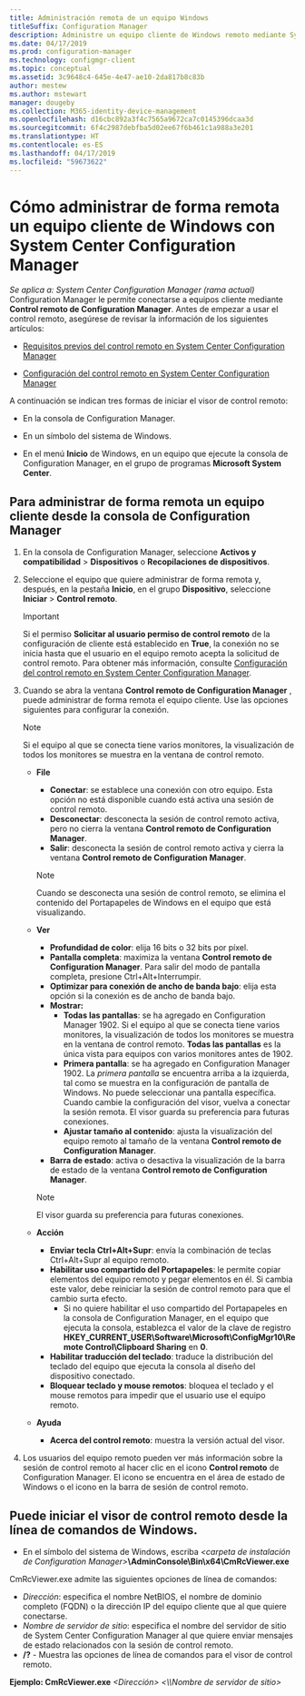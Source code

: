 ```yaml
---
title: Administración remota de un equipo Windows
titleSuffix: Configuration Manager
description: Administre un equipo cliente de Windows remoto mediante System Center Configuration Manager.
ms.date: 04/17/2019
ms.prod: configuration-manager
ms.technology: configmgr-client
ms.topic: conceptual
ms.assetid: 3c9648c4-645e-4e47-ae10-2da817b8c83b
author: mestew
ms.author: mstewart
manager: dougeby
ms.collection: M365-identity-device-management
ms.openlocfilehash: d16cbc892a3f4c7565a9672ca7c0145396dcaa3d
ms.sourcegitcommit: 6f4c2987debfba5d02ee67f6b461c1a988a3e201
ms.translationtype: HT
ms.contentlocale: es-ES
ms.lasthandoff: 04/17/2019
ms.locfileid: "59673622"
---
```

# <a name="how-to-remotely-administer-a-windows-client-computer-by-using-system-center-configuration-manager"></a>Cómo administrar de forma remota un equipo cliente de Windows con System Center Configuration Manager

*Se aplica a: System Center Configuration Manager (rama actual)* Configuration Manager le permite conectarse a equipos cliente mediante **Control remoto de Configuration Manager**. Antes de empezar a usar el control remoto, asegúrese de revisar la información de los siguientes artículos:  

-   [Requisitos previos del control remoto en System Center Configuration Manager](../../../../core/clients/manage/remote-control/prerequisites-for-remote-control.md)  

-   [Configuración del control remoto en System Center Configuration Manager](../../../../core/clients/manage/remote-control/configuring-remote-control.md)  

A continuación se indican tres formas de iniciar el visor de control remoto:  

-   En la consola de Configuration Manager.  

-   En un símbolo del sistema de Windows.  

-   En el menú **Inicio** de Windows, en un equipo que ejecute la consola de Configuration Manager, en el grupo de programas **Microsoft System Center**.  

## <a name="to-remotely-administer-a-client-computer-from-the-configuration-manager-console"></a>Para administrar de forma remota un equipo cliente desde la consola de Configuration Manager  

1.  En la consola de Configuration Manager, seleccione **Activos y compatibilidad** > **Dispositivos** o **Recopilaciones de dispositivos**.  

3.  Seleccione el equipo que quiere administrar de forma remota y, después, en la pestaña **Inicio**, en el grupo **Dispositivo**, seleccione **Iniciar** > **Control remoto**.  

    > [!IMPORTANT]  
    >  Si el permiso **Solicitar al usuario permiso de control remoto** de la configuración de cliente está establecido en **True**, la conexión no se inicia hasta que el usuario en el equipo remoto acepta la solicitud de control remoto. Para obtener más información, consulte [Configuración del control remoto en System Center Configuration Manager](../../../../core/clients/manage/remote-control/configuring-remote-control.md).  

4.  Cuando se abra la ventana **Control remoto de Configuration Manager** , puede administrar de forma remota el equipo cliente. Use las opciones siguientes para configurar la conexión.  

    > [!NOTE]  
    >  Si el equipo al que se conecta tiene varios monitores, la visualización de todos los monitores se muestra en la ventana de control remoto.  

    -   **File**
        - **Conectar**: se establece una conexión con otro equipo. Esta opción no está disponible cuando está activa una sesión de control remoto.  
        -   **Desconectar**: desconecta la sesión de control remoto activa, pero no cierra la ventana **Control remoto de Configuration Manager**.  
        - **Salir**: desconecta la sesión de control remoto activa y cierra la ventana **Control remoto de Configuration Manager**.  

        > [!NOTE]  
        >  Cuando se desconecta una sesión de control remoto, se elimina el contenido del Portapapeles de Windows en el equipo que está visualizando.


    - **Ver**
      - **Profundidad de color**: elija 16 bits o 32 bits por píxel.
      -  **Pantalla completa**: maximiza la ventana **Control remoto de Configuration Manager**. Para salir del modo de pantalla completa, presione Ctrl+Alt+Interrumpir.  
      - **Optimizar para conexión de ancho de banda bajo**: elija esta opción si la conexión es de ancho de banda bajo.
      - **Mostrar:**
        - **Todas las pantallas**: se ha agregado en Configuration Manager 1902. Si el equipo al que se conecta tiene varios monitores, la visualización de todos los monitores se muestra en la ventana de control remoto. **Todas las pantallas** es la única vista para equipos con varios monitores antes de 1902.
        -  **Primera pantalla**: se ha agregado en Configuration Manager 1902. La *primera pantalla* se encuentra arriba a la izquierda, tal como se muestra en la configuración de pantalla de Windows. No puede seleccionar una pantalla específica. Cuando cambie la configuración del visor, vuelva a conectar la sesión remota. El visor guarda su preferencia para futuras conexiones.
        -  **Ajustar tamaño al contenido**: ajusta la visualización del equipo remoto al tamaño de la ventana **Control remoto de Configuration Manager**.
       - **Barra de estado**: activa o desactiva la visualización de la barra de estado de la ventana **Control remoto de Configuration Manager**.  

       > [!NOTE]  
       >  El visor guarda su preferencia para futuras conexiones.

    -   **Acción**
        - **Enviar tecla Ctrl+Alt+Supr**: envía la combinación de teclas Ctrl+Alt+Supr al equipo remoto. 
        - **Habilitar uso compartido del Portapapeles**: le permite copiar elementos del equipo remoto y pegar elementos en él. Si cambia este valor, debe reiniciar la sesión de control remoto para que el cambio surta efecto.   
          - Si no quiere habilitar el uso compartido del Portapapeles en la consola de Configuration Manager, en el equipo que ejecuta la consola, establezca el valor de la clave de registro **HKEY_CURRENT_USER\Software\Microsoft\ConfigMgr10\Remote Control\Clipboard Sharing** en **0**.
        - **Habilitar traducción del teclado**: traduce la distribución del teclado del equipo que ejecuta la consola al diseño del dispositivo conectado.
        - **Bloquear teclado y mouse remotos**: bloquea el teclado y el mouse remotos para impedir que el usuario use el equipo remoto.  

    -   **Ayuda**
        - **Acerca del control remoto**: muestra la versión actual del visor.  

5.  Los usuarios del equipo remoto pueden ver más información sobre la sesión de control remoto al hacer clic en el icono **Control remoto** de Configuration Manager. El icono se encuentra en el área de estado de Windows o el icono en la barra de sesión de control remoto.  

## <a name="to-start-the-remote-control-viewer-from-the-windows-command-line"></a>Puede iniciar el visor de control remoto desde la línea de comandos de Windows.  

-   En el símbolo del sistema de Windows, escriba _<carpeta de instalación de Configuration Manager\>_**\AdminConsole\Bin\x64\CmRcViewer.exe**  

CmRcViewer.exe admite las siguientes opciones de línea de comandos:  

- *Dirección*: especifica el nombre NetBIOS, el nombre de dominio completo (FQDN) o la dirección IP del equipo cliente que al que quiere conectarse.
- *Nombre de servidor de sitio*: especifica el nombre del servidor de sitio de System Center Configuration Manager al que quiere enviar mensajes de estado relacionados con la sesión de control remoto.
- **/?** - Muestra las opciones de línea de comandos para el visor de control remoto.  
     
**Ejemplo: CmRcViewer.exe** *<Dirección\>* *<\\\Nombre de servidor de sitio>*  
